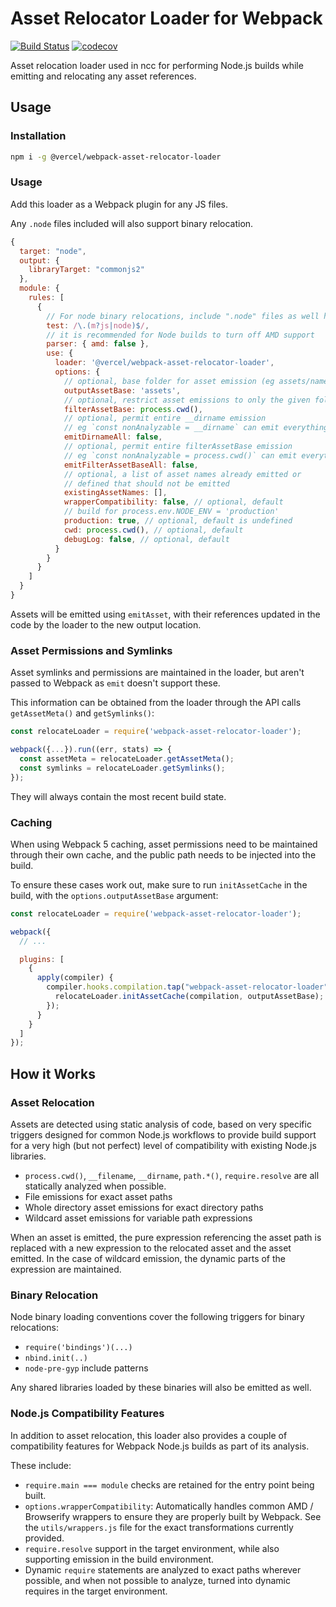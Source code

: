 # Asset Relocator Loader for Webpack

[![Build Status](https://circleci.com/gh/vercel/webpack-asset-relocator-loader.svg?&style=shield)](https://circleci.com/gh/vercel/workflows/webpack-asset-relocator-loader)
[![codecov](https://codecov.io/gh/vercel/webpack-asset-relocator-loader/branch/master/graph/badge.svg)](https://codecov.io/gh/vercel/webpack-asset-relocator-loader)

Asset relocation loader used in ncc for performing Node.js builds while emitting and relocating any asset references.

## Usage

### Installation
```bash
npm i -g @vercel/webpack-asset-relocator-loader
```

### Usage

Add this loader as a Webpack plugin for any JS files.

Any `.node` files included will also support binary relocation.

```js
{
  target: "node",
  output: {
    libraryTarget: "commonjs2"
  },
  module: {
    rules: [
      {
        // For node binary relocations, include ".node" files as well here
        test: /\.(m?js|node)$/,
        // it is recommended for Node builds to turn off AMD support
        parser: { amd: false },
        use: {
          loader: '@vercel/webpack-asset-relocator-loader',
          options: {
            // optional, base folder for asset emission (eg assets/name.ext)
            outputAssetBase: 'assets',
            // optional, restrict asset emissions to only the given folder.
            filterAssetBase: process.cwd(),
            // optional, permit entire __dirname emission
            // eg `const nonAnalyzable = __dirname` can emit everything in the folder
            emitDirnameAll: false,
            // optional, permit entire filterAssetBase emission
            // eg `const nonAnalyzable = process.cwd()` can emit everything in the cwd()
            emitFilterAssetBaseAll: false,
            // optional, a list of asset names already emitted or
            // defined that should not be emitted
            existingAssetNames: [],
            wrapperCompatibility: false, // optional, default
            // build for process.env.NODE_ENV = 'production'
            production: true, // optional, default is undefined
            cwd: process.cwd(), // optional, default
            debugLog: false, // optional, default
          }
        }
      }
    ]
  }
}
```

Assets will be emitted using `emitAsset`, with their references updated in the code by the loader to the new output location.

### Asset Permissions and Symlinks

Asset symlinks and permissions are maintained in the loader, but aren't passed to Webpack as `emit` doesn't support these.

This information can be obtained from the loader through the API calls `getAssetMeta()` and `getSymlinks()`:

```js
const relocateLoader = require('webpack-asset-relocator-loader');

webpack({...}).run((err, stats) => {
  const assetMeta = relocateLoader.getAssetMeta();
  const symlinks = relocateLoader.getSymlinks();
});
```

They will always contain the most recent build state.

### Caching

When using Webpack 5 caching, asset permissions need to be maintained through their own cache, and the public path needs to be injected into the build.

To ensure these cases work out, make sure to run `initAssetCache` in the build, with the `options.outputAssetBase` argument:

```js
const relocateLoader = require('webpack-asset-relocator-loader');

webpack({
  // ...

  plugins: [
    {
      apply(compiler) {
        compiler.hooks.compilation.tap("webpack-asset-relocator-loader", compilation => {
          relocateLoader.initAssetCache(compilation, outputAssetBase);
        });
      }
    }
  ]
});
```

## How it Works

### Asset Relocation

Assets are detected using static analysis of code, based on very specific triggers designed for common Node.js workflows to provide build support for a very high (but not perfect) level of compatibility with existing Node.js libraries.

* `process.cwd()`, `__filename`, `__dirname`, `path.*()`, `require.resolve` are all statically analyzed when possible.
* File emissions for exact asset paths
* Whole directory asset emissions for exact directory paths
* Wildcard asset emissions for variable path expressions

When an asset is emitted, the pure expression referencing the asset path is replaced with a new expression to the relocated asset and the asset emitted. In the case of wildcard emission, the dynamic parts of the expression are maintained.

### Binary Relocation

Node binary loading conventions cover the following triggers for binary relocations:
* `require('bindings')(...)`
* `nbind.init(..)`
* `node-pre-gyp` include patterns

Any shared libraries loaded by these binaries will also be emitted as well.

### Node.js Compatibility Features

In addition to asset relocation, this loader also provides a couple
of compatibility features for Webpack Node.js builds as part of its analysis.

These include:

* `require.main === module` checks are retained for the entry point being built.
* `options.wrapperCompatibility`: Automatically handles common AMD / Browserify wrappers to ensure they are properly built by Webpack. See the `utils/wrappers.js` file for the exact transformations currently provided.
* `require.resolve` support in the target environment, while also supporting emission in the build environment.
* Dynamic `require` statements are analyzed to exact paths wherever possible, and when not possible to analyze, turned into dynamic requires in the target environment.
